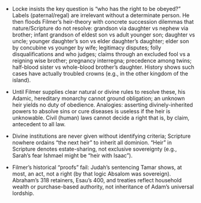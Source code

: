 - Locke insists the key question is “who has the right to be obeyed?” Labels (paternal/regal) are irrelevant without a determinate person. He then floods Filmer’s heir-theory with concrete succession dilemmas that nature/Scripture do not resolve: grandson via daughter vs nephew via brother; infant grandson of eldest son vs adult younger son; daughter vs uncle; younger daughter’s son vs elder daughter’s daughter; elder son by concubine vs younger by wife; legitimacy disputes; folly disqualifications and who judges; claims through an excluded fool vs a reigning wise brother; pregnancy interregna; precedence among twins; half-blood sister vs whole-blood brother’s daughter. History shows such cases have actually troubled crowns (e.g., in the other kingdom of the island).

- Until Filmer supplies clear natural or divine rules to resolve these, his Adamic, hereditary monarchy cannot ground obligation; an unknown heir yields no duty of obedience. Analogies: asserting divinely-inherited powers to absolve sins or cure diseases is useless if the heir is unknowable. Civil (human) laws cannot decide a right that is, by claim, antecedent to all law.

- Divine institutions are never given without identifying criteria; Scripture nowhere ordains “the next heir” to inherit all dominion. “Heir” in Scripture denotes estate-sharing, not exclusive sovereignty (e.g., Sarah’s fear Ishmael might be “heir with Isaac”).

- Filmer’s historical “proofs” fail: Judah’s sentencing Tamar shows, at most, an act, not a right (by that logic Absalom was sovereign). Abraham’s 318 retainers, Esau’s 400, and treaties reflect household wealth or purchase-based authority, not inheritance of Adam’s universal lordship.